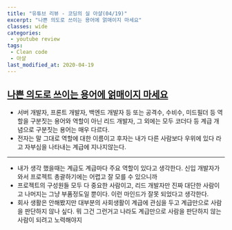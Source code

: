 ```yaml
---
title: "유튜브 리뷰 - 코딩의 실 아샬(04/19)"
excerpt: "나쁜 의도로 쓰이는 용어에 얽매이지 마세요"
classes: wide
categories:
 - youtube review
tags:
 - Clean code
 - 아샬
last_modified_at: 2020-04-19
---
```




## [나쁜 의도로 쓰이는 용어에 얽매이지 마세요](https://youtu.be/MWTM6vTI9VA)

* 서버 개발자, 프론트 개발자, 백엔드 개발자 등 또는 공격수, 수비수, 미드필더 등 역할을 구분짓는 용어와 역할이 아닌 리드 개발자, 그 외에는 모두 코더다 등 계급  개념으로 구분짓는 용어는 매우 다르다.
* 전자는 말 그대로 역할에 대한 이름이고 후자는 내가 다른 사람보다 우위에 있다 라고 자부심을 나타내는 계급에 지나지않는다.

---

* 내가 생각 했을때는 계급도 계급마다 주요 역할이 있다고 생각한다. 신입 개발자가 와서 프로젝트 총괄하기에는 어렵고 잘 모를 수 있으니까
* 프로젝트의 구성원들 모두 다 중요한 사람이고, 리드 개발자만 진짜 대단한 사람이고 나머지는 그냥 부품정도일 뿐이다. 이런 마인드가 잘못 되었다고 생각한다.
* 회사 생활은 안해봤지만 대부분의 사회생활이 계급에 관심을 두고 계급만으로 사람을 판단하지 않나 싶다. 뭐 그건 그런거고 나라도 계급만으로 사람을 판단하지 않는 사람이 되려고 노력해야지